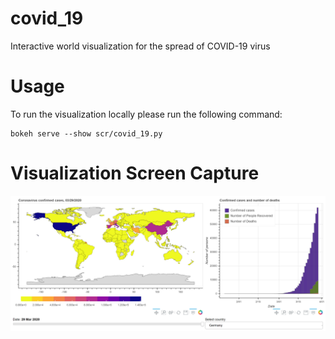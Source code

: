 # covid_19

Interactive world visualization for the spread of COVID-19 virus

# Usage

To run the visualization locally please run the following command:
```
bokeh serve --show scr/covid_19.py
```

# Visualization Screen Capture
![alt text](https://github.com/jlolivaresp/covid_19/blob/master/visualization_screen_capture.png)
